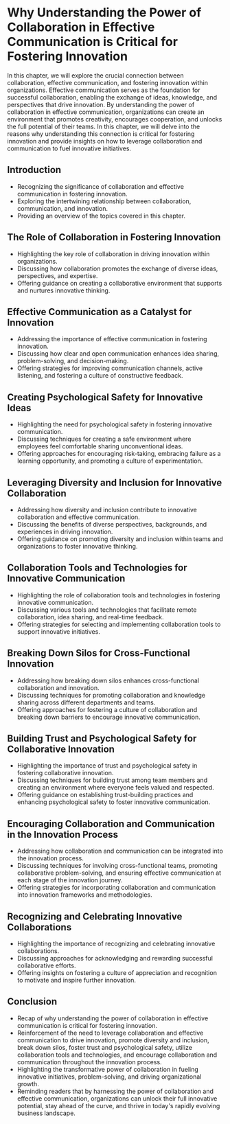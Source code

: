 Why Understanding the Power of Collaboration in Effective Communication is Critical for Fostering Innovation
=====================================================================================================================

In this chapter, we will explore the crucial connection between collaboration, effective communication, and fostering innovation within organizations. Effective communication serves as the foundation for successful collaboration, enabling the exchange of ideas, knowledge, and perspectives that drive innovation. By understanding the power of collaboration in effective communication, organizations can create an environment that promotes creativity, encourages cooperation, and unlocks the full potential of their teams. In this chapter, we will delve into the reasons why understanding this connection is critical for fostering innovation and provide insights on how to leverage collaboration and communication to fuel innovative initiatives.

Introduction
------------

* Recognizing the significance of collaboration and effective communication in fostering innovation.
* Exploring the intertwining relationship between collaboration, communication, and innovation.
* Providing an overview of the topics covered in this chapter.

The Role of Collaboration in Fostering Innovation
-------------------------------------------------

* Highlighting the key role of collaboration in driving innovation within organizations.
* Discussing how collaboration promotes the exchange of diverse ideas, perspectives, and expertise.
* Offering guidance on creating a collaborative environment that supports and nurtures innovative thinking.

Effective Communication as a Catalyst for Innovation
----------------------------------------------------

* Addressing the importance of effective communication in fostering innovation.
* Discussing how clear and open communication enhances idea sharing, problem-solving, and decision-making.
* Offering strategies for improving communication channels, active listening, and fostering a culture of constructive feedback.

Creating Psychological Safety for Innovative Ideas
--------------------------------------------------

* Highlighting the need for psychological safety in fostering innovative communication.
* Discussing techniques for creating a safe environment where employees feel comfortable sharing unconventional ideas.
* Offering approaches for encouraging risk-taking, embracing failure as a learning opportunity, and promoting a culture of experimentation.

Leveraging Diversity and Inclusion for Innovative Collaboration
---------------------------------------------------------------

* Addressing how diversity and inclusion contribute to innovative collaboration and effective communication.
* Discussing the benefits of diverse perspectives, backgrounds, and experiences in driving innovation.
* Offering guidance on promoting diversity and inclusion within teams and organizations to foster innovative thinking.

Collaboration Tools and Technologies for Innovative Communication
-----------------------------------------------------------------

* Highlighting the role of collaboration tools and technologies in fostering innovative communication.
* Discussing various tools and technologies that facilitate remote collaboration, idea sharing, and real-time feedback.
* Offering strategies for selecting and implementing collaboration tools to support innovative initiatives.

Breaking Down Silos for Cross-Functional Innovation
---------------------------------------------------

* Addressing how breaking down silos enhances cross-functional collaboration and innovation.
* Discussing techniques for promoting collaboration and knowledge sharing across different departments and teams.
* Offering approaches for fostering a culture of collaboration and breaking down barriers to encourage innovative communication.

Building Trust and Psychological Safety for Collaborative Innovation
--------------------------------------------------------------------

* Highlighting the importance of trust and psychological safety in fostering collaborative innovation.
* Discussing techniques for building trust among team members and creating an environment where everyone feels valued and respected.
* Offering guidance on establishing trust-building practices and enhancing psychological safety to foster innovative communication.

Encouraging Collaboration and Communication in the Innovation Process
---------------------------------------------------------------------

* Addressing how collaboration and communication can be integrated into the innovation process.
* Discussing techniques for involving cross-functional teams, promoting collaborative problem-solving, and ensuring effective communication at each stage of the innovation journey.
* Offering strategies for incorporating collaboration and communication into innovation frameworks and methodologies.

Recognizing and Celebrating Innovative Collaborations
-----------------------------------------------------

* Highlighting the importance of recognizing and celebrating innovative collaborations.
* Discussing approaches for acknowledging and rewarding successful collaborative efforts.
* Offering insights on fostering a culture of appreciation and recognition to motivate and inspire further innovation.

Conclusion
----------

* Recap of why understanding the power of collaboration in effective communication is critical for fostering innovation.
* Reinforcement of the need to leverage collaboration and effective communication to drive innovation, promote diversity and inclusion, break down silos, foster trust and psychological safety, utilize collaboration tools and technologies, and encourage collaboration and communication throughout the innovation process.
* Highlighting the transformative power of collaboration in fueling innovative initiatives, problem-solving, and driving organizational growth.
* Reminding readers that by harnessing the power of collaboration and effective communication, organizations can unlock their full innovative potential, stay ahead of the curve, and thrive in today's rapidly evolving business landscape.
